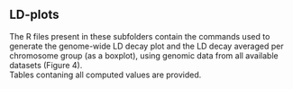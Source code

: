 ## LD-plots

The R files present in these subfolders contain the commands used to generate the genome-wide LD decay plot and the LD decay averaged per chromosome group (as a boxplot), using genomic data from all available datasets (Figure 4). <br />
Tables contaning all computed values are provided.